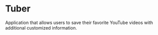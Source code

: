 # Tuber

Application that allows users to save their favorite YouTube videos with additional customized information.
<!-- TODO: Add more details -->
